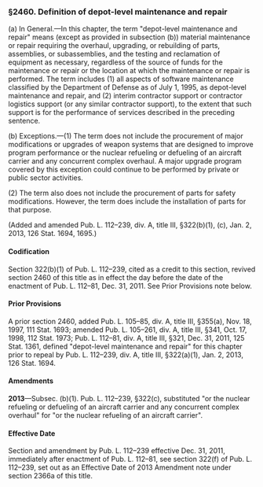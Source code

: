 ### §2460. Definition of depot-level maintenance and repair ###

(a) In General.—In this chapter, the term "depot-level maintenance and repair" means (except as provided in subsection (b)) material maintenance or repair requiring the overhaul, upgrading, or rebuilding of parts, assemblies, or subassemblies, and the testing and reclamation of equipment as necessary, regardless of the source of funds for the maintenance or repair or the location at which the maintenance or repair is performed. The term includes (1) all aspects of software maintenance classified by the Department of Defense as of July 1, 1995, as depot-level maintenance and repair, and (2) interim contractor support or contractor logistics support (or any similar contractor support), to the extent that such support is for the performance of services described in the preceding sentence.

(b) Exceptions.—(1) The term does not include the procurement of major modifications or upgrades of weapon systems that are designed to improve program performance or the nuclear refueling or defueling of an aircraft carrier and any concurrent complex overhaul. A major upgrade program covered by this exception could continue to be performed by private or public sector activities.

(2) The term also does not include the procurement of parts for safety modifications. However, the term does include the installation of parts for that purpose.

(Added and amended Pub. L. 112–239, div. A, title III, §322(b)(1), (c), Jan. 2, 2013, 126 Stat. 1694, 1695.)

#### Codification ####

Section 322(b)(1) of Pub. L. 112–239, cited as a credit to this section, revived section 2460 of this title as in effect the day before the date of the enactment of Pub. L. 112–81, Dec. 31, 2011. See Prior Provisions note below.

#### Prior Provisions ####

A prior section 2460, added Pub. L. 105–85, div. A, title III, §355(a), Nov. 18, 1997, 111 Stat. 1693; amended Pub. L. 105–261, div. A, title III, §341, Oct. 17, 1998, 112 Stat. 1973; Pub. L. 112–81, div. A, title III, §321, Dec. 31, 2011, 125 Stat. 1361, defined "depot-level maintenance and repair" for this chapter prior to repeal by Pub. L. 112–239, div. A, title III, §322(a)(1), Jan. 2, 2013, 126 Stat. 1694.

#### Amendments ####

**2013**—Subsec. (b)(1). Pub. L. 112–239, §322(c), substituted "or the nuclear refueling or defueling of an aircraft carrier and any concurrent complex overhaul" for "or the nuclear refueling of an aircraft carrier".

#### Effective Date ####

Section and amendment by Pub. L. 112–239 effective Dec. 31, 2011, immediately after enactment of Pub. L. 112–81, see section 322(f) of Pub. L. 112–239, set out as an Effective Date of 2013 Amendment note under section 2366a of this title.